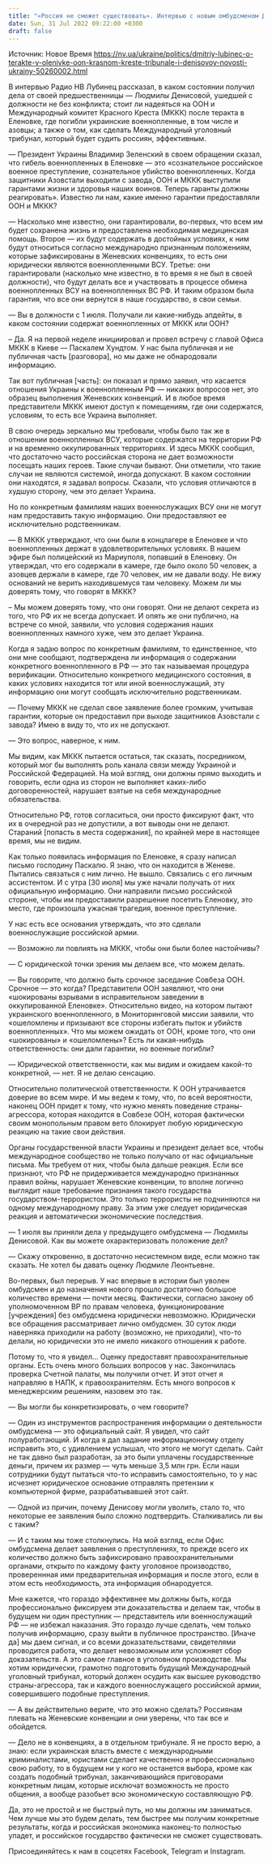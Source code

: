 ```yaml
---
title: "«Россия не сможет существовать». Интервью с новым омбудсменом Дмитрием Лубинцем — о трибунале, теракте в Еленовке и работе Денисовой"
date: Sun, 31 Jul 2022 09:22:00 +0300
draft: false
---
```

Источник: Новое Время https://nv.ua/ukraine/politics/dmitriy-lubinec-o-terakte-v-olenivke-oon-krasnom-kreste-tribunale-i-denisovoy-novosti-ukrainy-50260002.html


В интервью Радио НВ Лубинец рассказал, в каком состоянии получил дела от своей предшественницы — Людмилы Денисовой, ушедшей с должности не без конфликта; стоит ли надеяться на ООН и Международный комитет Красного Креста (МККК) после теракта в Еленовке, где погибли украинские военнопленные, в том числе и азовцы; а также о том, как сделать Международный уголовный трибунал, который будет судить россиян, эффективным.

— Президент Украины Владимир Зеленский в своем обращении сказал, что гибель военнопленных в Еленовке — это «сознательное российское военное преступление, сознательное убийство военнопленных. Когда защитники Азовстали выходили с завода, ООН и МККК выступили гарантами жизни и здоровья наших воинов. Теперь гаранты должны реагировать». Известно ли нам, какие именно гарантии предоставляли ООН и МККК?

— Насколько мне известно, они гарантировали, во-первых, что всем им будет сохранена жизнь и предоставлена необходимая медицинская помощь. Второе — их будут содержать в достойных условиях, к ним будут относиться согласно международно признанным положениям, которые зафиксированы в Женевских конвенциях, то есть они юридически являются военнопленными ВСУ. Третье: они гарантировали (насколько мне известно, в то время я не был в своей должности), что будут делать все и участвовать в процессе обмена военнопленных ВСУ на военнопленных ВС РФ. И таким образом была гарантия, что все они вернутся в наше государство, в свои семьи.

— Вы в должности с 1 июля. Получали ли какие-нибудь апдейты, в каком состоянии содержат военнопленных от МККК или ООН?

– Да. Я на первой неделе инициировал и провел встречу с главой Офиса МККК в Киеве — Паскалем Хундтом. У нас была публичная и не публичная часть [разговора], но мы даже не обнародовали информацию.

Так вот публичная [часть]: он показал и прямо заявил, что касается отношения Украины к военнопленным РФ — никаких вопросов нет, это образец выполнения Женевских конвенций. И в любое время представители МККК имеют доступ к помещениям, где они содержатся, условиям, то есть все Украина выполняет.

В свою очередь зеркально мы требовали, чтобы было так же в отношении военнопленных ВСУ, которые содержатся на территории РФ и на временно оккупированных территориях. И здесь МККК сообщил, что достаточно часто российская сторона не дает возможности посещать наших героев. Такие случаи бывают. Они отметили, что такие случаи не являются системой, иногда допускают. В каком состоянии они находятся, я задавал вопросы. Сказали, что условия отличаются в худшую сторону, чем это делает Украина.

Но по конкретным фамилиям наших военнослужащих ВСУ они не могут нам предоставить такую информацию. Они предоставляют ее исключительно родственникам.

— В МККК утверждают, что они были в концлагере в Еленовке и что военнопленных держат в удовлетворительных условиях. В нашем эфире был полицейский из Мариуполя, попавший в Еленовку. Он утверждал, что его содержали в камере, где было около 50 человек, а азовцев держали в камере, где 70 человек, им не давали воду. Не вижу оснований не верить находившемуся там человеку. Можем ли мы доверять тому, что говорят в МККК?

– Мы можем доверять тому, что они говорят. Они не делают секрета из того, что РФ их не всегда допускает. И опять же они публично, на встрече со мной, заявили, что условия содержания наших военнопленных намного хуже, чем это делает Украина.

Когда я задаю вопрос по конкретным фамилиям, то единственное, что они мне сообщают, подтверждена ли информация о содержании конкретного военнопленного в РФ — это так называемая процедура верификации. Относительно конкретного медицинского состояния, в каких условиях находится тот или иной военнослужащий, эту информацию они могут сообщать исключительно родственникам.

— Почему МККК не сделал свое заявление более громким, учитывая гарантии, которые он предоставил при выходе защитников Азовстали с завода? Имею в виду то, что их не допускают.

— Это вопрос, наверное, к ним.

Мы видим, как МККК пытается остаться, так сказать, посредником, который мог бы выполнять роль канала связи между Украиной и Российской Федерацией. На мой взгляд, они должны прямо выходить и говорить, если одна из сторон не выполняет каких-либо договоренностей, нарушает взятые на себя международные обязательства.

Относительно РФ, готов согласиться, они просто фиксируют факт, что их в очередной раз не допустили, а вот выводы они не делают. Стараний [попасть в места содержания], по крайней мере в настоящее время, мы не видим.

Как только появилась информация по Еленовке, я сразу написал письмо господину Паскалю. Я знаю, что он находится в Женеве. Пытались связаться с ним лично. Не вышло. Связались с его личным ассистентом. И с утра [30 июля] мы уже начали получать от них официальную информацию. Они направили письмо российской стороне, чтобы им предоставили разрешение посетить Еленовку, это место, где произошла ужасная трагедия, военное преступление.

У нас есть все основания утверждать, что это сделали военнослужащие российской армии.

— Возможно ли повлиять на МККК, чтобы они были более настойчивы?

— С юридической точки зрения мы делаем все, что можем делать.

— Вы говорите, что должно быть срочное заседание Совбеза ООН. Срочное — это когда? Представители ООН заявляют, что они «шокированы взрывами в исправительном заведении в оккупированной Еленовке». Относительно видео, на котором пытают украинского военнопленного, в Мониторинговой миссии заявили, что «ошеломлены и призывают все стороны избегать пыток и убийств военнопленных». Что мы можем ожидать от ООН, кроме того, что они «шокированы» и «ошеломлены»? Есть ли какая-нибудь ответственность: они дали гарантии, но военные погибли?

— Юридической ответственности, как мы видим и ожидаем какой-то конкретной, — нет. Я не делаю сенсацию.

Относительно политической ответственности. К ООН утрачивается доверие во всем мире. И мы ведем к тому, что, по всей вероятности, наконец ООН придет к тому, что нужно менять поведение страны-агрессора, которая находится в Совбезе ООН, которая фактически своим монопольным правом вето блокирует любую юридическую реакцию на такие свои действия.

Органы государственной власти Украины и президент делает все, чтобы международное сообщество не только получало от нас официальные письма. Мы требуем от них, чтобы была дальше реакция. Если все признают, что РФ не придерживается международно признанных правил войны, нарушает Женевские конвенции, то вполне логично выглядит наше требование признания такого государства государством-террористом. Это только террористы не подчиняются ни одному международному праву. За этим уже следует юридическая реакция и автоматически экономические последствия.

— 1 июля вы приняли дела у предыдущего омбудсмена — Людмилы Денисовой. Как вы можете охарактеризовать положение дел?

— Скажу откровенно, в достаточно несистемном виде, если можно так сказать. Не хотел бы давать оценку Людмиле Леонтьевне.

Во-первых, был перерыв. У нас впервые в истории был уволен омбудсмен и до назначения нового прошло достаточно большое количество времени — почти месяц. Фактически, согласно закону об уполномоченном ВР по правам человека, функционирование [учреждения] без омбудсмена юридически невозможно. Юридически все обращения рассматривает лично омбудсмен. 30 суток люди наверняка приходили на работу (возможно, не приходили), что-то делали, но юридически это не имело никакого отношения к работе.

Потому то, что я увидел… Оценку предоставят правоохранительные органы. Есть очень много больших вопросов у нас. Закончилась проверка Счетной палаты, мы получили отчет. И этот отчет я направляю в НАПК, к правоохранителям. Есть много вопросов к менеджерским решениям, назовем это так.

— Вы могли бы конкретизировать, о чем говорите?

— Один из инструментов распространения информации о деятельности омбудсмена — это официальный сайт. Я увидел, что сайт полуработающий. И когда я дал задание информационному отделу исправить это, с удивлением услышал, что этого не могут сделать. Сайт не так давно был разработан, за это были уплачены государственные деньги, причем их размер — чуть меньше 3,5 млн грн. Если наши сотрудники будут пытаться что-то исправить самостоятельно, то у нас исчезнет юридическое основание отправлять претензии к компьютерной фирме, разрабатывавшей этот сайт.

— Одной из причин, почему Денисову могли уволить, стало то, что некоторые ее заявления было сложно подтвердить. Сталкивались ли вы с таким?

— И с таким мы тоже столкнулись. На мой взгляд, если Офис омбудсмена делает заявления о преступлениях, то прежде всего их количество должно быть зафиксировано правоохранительными органами, открыто по каждому факту уголовное производство, провереннная ими предварительная информация и после этого, если в этом есть необходимость, эта информация обнародуется.

Мне кажется, что гораздо эффективнее мы должны быть, когда профессионально фиксируем эти доказательства и делаем так, чтобы в будущем ни один преступник — представитель или военнослужащий РФ — не избежал наказания. Это гораздо лучше сделать, чем только получив информацию, сразу выйти в публичное пространство. [Иначе да] мы даем сигнал, и со всеми доказательствами, свидетелями проводится работа, что делает невозможным или усложняет сбор доказательств. А это самое главное в уголовном производстве. Мы хотим юридически, грамотно подготовить будущий Международный уголовный трибунал, который должен осудить как высшее руководство страны-агрессора, так и каждого военнослужащего российской армии, совершившего подобные преступления.

— А вы действительно верите, что это можно сделать? Россиянам плевать на Женевские конвенции и они уверены, что так все и обойдется.

— Дело не в конвенциях, а в отдельном трибунале. Я не просто верю, а знаю: если украинская власть вместе с международными криминалистами, юристами сделает качественно и профессионально свою работу, то в будущем ни у кого не останется выбора, кроме как создать подобный трибунал, заканчивающийся приговорами конкретным лицам, которые исключат возможность не просто общения, а вообще разобьет всю экономическую составляющую РФ.

Да, это не простой и не быстрый путь, но мы должны им заниматься. Чем лучше мы это будем делать, тем быстрее мы получим конкретные результаты, когда и российская экономика наконец-то полностью упадет, и российское государство фактически не сможет существовать.

Присоединяйтесь к нам в соцсетях Facebook, Telegram и Instagram.
